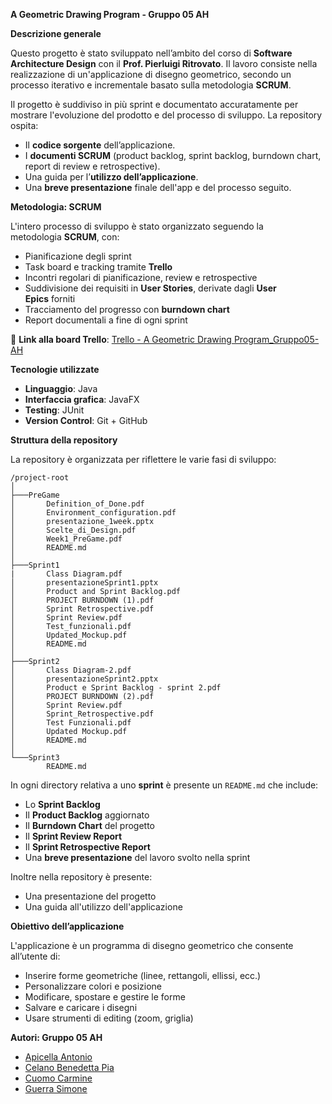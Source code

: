 **A Geometric Drawing Program - Gruppo 05 AH**

**Descrizione generale**

Questo progetto è stato sviluppato nell’ambito del corso di **Software Architecture Design** con il **Prof. Pierluigi Ritrovato**. Il lavoro consiste nella realizzazione di un'applicazione di disegno geometrico, secondo un processo iterativo e incrementale basato sulla metodologia **SCRUM**.

Il progetto è suddiviso in più sprint e documentato accuratamente per mostrare l'evoluzione del prodotto e del processo di sviluppo. La repository ospita:

- Il **codice sorgente** dell’applicazione.
- I **documenti SCRUM** (product backlog, sprint backlog, burndown chart, report di review e retrospective).
- Una guida per l’**utilizzo dell’applicazione**.
- Una **breve presentazione** finale dell'app e del processo seguito.

**Metodologia: SCRUM**

L'intero processo di sviluppo è stato organizzato seguendo la metodologia **SCRUM**, con:

- Pianificazione degli sprint
- Task board e tracking tramite **Trello**
- Incontri regolari di pianificazione, review e retrospective
- Suddivisione dei requisiti in **User Stories**, derivate dagli **User Epics** forniti
- Tracciamento del progresso con **burndown chart**
- Report documentali a fine di ogni sprint

🔗 **Link alla board Trello**: [Trello - A Geometric Drawing Program_Gruppo05-AH](https://trello.com/b/0w6cHMnX/a-geometric-drawing-programgruppo05-ah)

**Tecnologie utilizzate**

- **Linguaggio**: Java
- **Interfaccia grafica**: JavaFX
- **Testing**: JUnit
- **Version Control**: Git + GitHub

**Struttura della repository**

La repository è organizzata per riflettere le varie fasi di sviluppo:

```
/project-root
│
├───PreGame
│       Definition_of_Done.pdf
│       Environment_configuration.pdf
│       presentazione_1week.pptx
│       Scelte_di_Design.pdf
│       Week1_PreGame.pdf
│       README.md
│
├───Sprint1
|       Class Diagram.pdf
│       presentazioneSprint1.pptx
│       Product and Sprint Backlog.pdf
│       PROJECT BURNDOWN (1).pdf
│       Sprint Retrospective.pdf
│       Sprint Review.pdf
│       Test_funzionali.pdf
│       Updated_Mockup.pdf
│       README.md
│
├───Sprint2
│       Class Diagram-2.pdf
│       presentazioneSprint2.pptx
│       Product e Sprint Backlog - sprint 2.pdf
│       PROJECT BURNDOWN (2).pdf
│       Sprint Review.pdf
│       Sprint_Retrospective.pdf
│       Test Funzionali.pdf
│       Updated Mockup.pdf
│       README.md
│
└───Sprint3
        README.md

```

In ogni directory relativa a uno **sprint** è presente un `README.md` che include:

- Lo **Sprint Backlog**
- Il **Product Backlog** aggiornato
- Il **Burndown Chart** del progetto
- Il **Sprint Review Report**
- Il **Sprint Retrospective Report**
- Una **breve presentazione** del lavoro svolto nella sprint

Inoltre nella repository è presente:

- Una presentazione del progetto
- Una guida all'utilizzo dell'applicazione

**Obiettivo dell’applicazione**

L'applicazione è un programma di disegno geometrico che consente all’utente di:

- Inserire forme geometriche (linee, rettangoli, ellissi, ecc.)
- Personalizzare colori e posizione
- Modificare, spostare e gestire le forme
- Salvare e caricare i disegni
- Usare strumenti di editing (zoom, griglia)

**Autori: Gruppo 05 AH**

- [Apicella Antonio](https://github.com/apiantonio)
- [Celano Benedetta Pia](https://github.com/BeneCelano)
- [Cuomo Carmine](https://github.com/sickcarmine)
- [Guerra Simone](https://github.com/simoneGuerra0)
